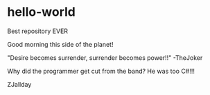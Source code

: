 # hello-world
Best repository EVER

Good morning this side of the planet!

"Desire becomes surrender, surrender becomes power!!"  -TheJoker

Why did the programmer get cut from the band? He was too C#!!!

ZJallday
